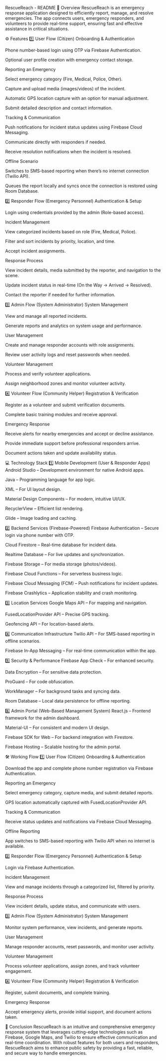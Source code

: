 RescueReach - README
🚨 Overview
RescueReach is an emergency response application designed to efficiently report, manage, and resolve emergencies. The app connects users, emergency responders, and volunteers to provide real-time support, ensuring fast and effective assistance in critical situations.

⚙️ Features
1️⃣ User Flow (Citizen)
Onboarding & Authentication

Phone number-based login using OTP via Firebase Authentication.

Optional user profile creation with emergency contact storage.

Reporting an Emergency

Select emergency category (Fire, Medical, Police, Other).

Capture and upload media (images/videos) of the incident.

Automatic GPS location capture with an option for manual adjustment.

Submit detailed description and contact information.

Tracking & Communication

Push notifications for incident status updates using Firebase Cloud Messaging.

Communicate directly with responders if needed.

Receive resolution notifications when the incident is resolved.

Offline Scenario

Switches to SMS-based reporting when there’s no internet connection (Twilio API).

Queues the report locally and syncs once the connection is restored using Room Database.

2️⃣ Responder Flow (Emergency Personnel)
Authentication & Setup

Login using credentials provided by the admin (Role-based access).

Incident Management

View categorized incidents based on role (Fire, Medical, Police).

Filter and sort incidents by priority, location, and time.

Accept incident assignments.

Response Process

View incident details, media submitted by the reporter, and navigation to the scene.

Update incident status in real-time (On the Way → Arrived → Resolved).

Contact the reporter if needed for further information.

3️⃣ Admin Flow (System Administrator)
System Management

View and manage all reported incidents.

Generate reports and analytics on system usage and performance.

User Management

Create and manage responder accounts with role assignments.

Review user activity logs and reset passwords when needed.

Volunteer Management

Process and verify volunteer applications.

Assign neighborhood zones and monitor volunteer activity.

4️⃣ Volunteer Flow (Community Helper)
Registration & Verification

Register as a volunteer and submit verification documents.

Complete basic training modules and receive approval.

Emergency Response

Receive alerts for nearby emergencies and accept or decline assistance.

Provide immediate support before professional responders arrive.

Document actions taken and update availability status.

💻 Technology Stack
1️⃣ Mobile Development (User & Responder Apps)
Android Studio – Development environment for native Android apps.

Java – Programming language for app logic.

XML – For UI layout design.

Material Design Components – For modern, intuitive UI/UX.

RecyclerView – Efficient list rendering.

Glide – Image loading and caching.

2️⃣ Backend Services (Firebase-Powered)
Firebase Authentication – Secure login via phone number with OTP.

Cloud Firestore – Real-time database for incident data.

Realtime Database – For live updates and synchronization.

Firebase Storage – For media storage (photos/videos).

Firebase Cloud Functions – For serverless business logic.

Firebase Cloud Messaging (FCM) – Push notifications for incident updates.

Firebase Crashlytics – Application stability and crash monitoring.

3️⃣ Location Services
Google Maps API – For mapping and navigation.

FusedLocationProvider API – Precise GPS tracking.

Geofencing API – For location-based alerts.

4️⃣ Communication Infrastructure
Twilio API – For SMS-based reporting in offline scenarios.

Firebase In-App Messaging – For real-time communication within the app.

5️⃣ Security & Performance
Firebase App Check – For enhanced security.

Data Encryption – For sensitive data protection.

ProGuard – For code obfuscation.

WorkManager – For background tasks and syncing data.

Room Database – Local data persistence for offline reporting.

6️⃣ Admin Portal (Web-Based Management System)
React.js – Frontend framework for the admin dashboard.

Material-UI – For consistent and modern UI design.

Firebase SDK for Web – For backend integration with Firestore.

Firebase Hosting – Scalable hosting for the admin portal.

🛠️ Working Flow
1️⃣ User Flow (Citizen)
Onboarding & Authentication

Download the app and complete phone number registration via Firebase Authentication.

Reporting an Emergency

Select emergency category, capture media, and submit detailed reports.

GPS location automatically captured with FusedLocationProvider API.

Tracking & Communication

Receive status updates and notifications via Firebase Cloud Messaging.

Offline Reporting

App switches to SMS-based reporting with Twilio API when no internet is available.

2️⃣ Responder Flow (Emergency Personnel)
Authentication & Setup

Login via Firebase Authentication.

Incident Management

View and manage incidents through a categorized list, filtered by priority.

Response Process

View incident details, update status, and communicate with users.

3️⃣ Admin Flow (System Administrator)
System Management

Monitor system performance, view incidents, and generate reports.

User Management

Manage responder accounts, reset passwords, and monitor user activity.

Volunteer Management

Process volunteer applications, assign zones, and track volunteer engagement.

4️⃣ Volunteer Flow (Community Helper)
Registration & Verification

Register, submit documents, and complete training.

Emergency Response

Accept emergency alerts, provide initial support, and document actions taken.

🏁 Conclusion
RescueReach is an intuitive and comprehensive emergency response system that leverages cutting-edge technologies such as Firebase, Google Maps, and Twilio to ensure effective communication and real-time coordination. With robust features for both users and responders, RescueReach aims to enhance public safety by providing a fast, reliable, and secure way to handle emergencies.

